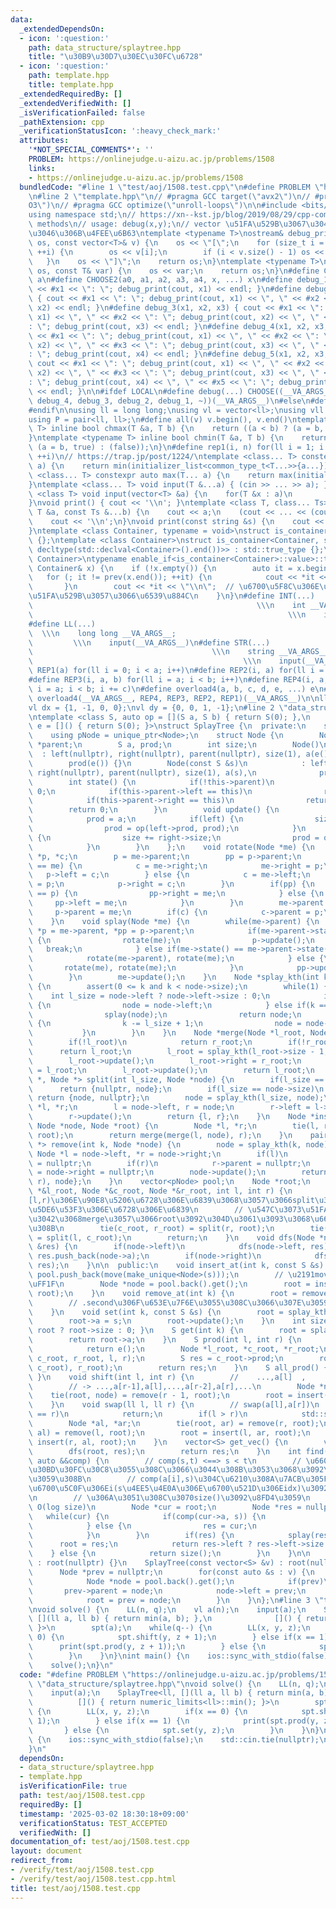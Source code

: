 ```yaml
---
data:
  _extendedDependsOn:
  - icon: ':question:'
    path: data_structure/splaytree.hpp
    title: "\u30B9\u30D7\u30EC\u30FC\u6728"
  - icon: ':question:'
    path: template.hpp
    title: template.hpp
  _extendedRequiredBy: []
  _extendedVerifiedWith: []
  _isVerificationFailed: false
  _pathExtension: cpp
  _verificationStatusIcon: ':heavy_check_mark:'
  attributes:
    '*NOT_SPECIAL_COMMENTS*': ''
    PROBLEM: https://onlinejudge.u-aizu.ac.jp/problems/1508
    links:
    - https://onlinejudge.u-aizu.ac.jp/problems/1508
  bundledCode: "#line 1 \"test/aoj/1508.test.cpp\"\n#define PROBLEM \"https://onlinejudge.u-aizu.ac.jp/problems/1508\"\
    \n#line 2 \"template.hpp\"\n// #pragma GCC target(\"avx2\")\n// #pragma GCC optimize(\"\
    O3\")\n// #pragma GCC optimize(\"unroll-loops\")\n\n#include <bits/stdc++.h>\n\
    using namespace std;\n// https://xn--kst.jp/blog/2019/08/29/cpp-comp/\n// debug\
    \ methods\n// usage: debug(x,y);\n// vector \u51FA\u529B\u3067\u304D\u308B\u3088\
    \u3046\u306B\u4FEE\u6B63\ntemplate <typename T>\nostream& debug_print(ostream&\
    \ os, const vector<T>& v) {\n    os << \"[\";\n    for (size_t i = 0; i < v.size();\
    \ ++i) {\n        os << v[i];\n        if (i < v.size() - 1) os << \", \";\n \
    \   }\n    os << \"]\";\n    return os;\n}\ntemplate <typename T>\nostream& debug_print(ostream&\
    \ os, const T& var) {\n    os << var;\n    return os;\n}\n#define CHOOSE(a) CHOOSE2\
    \ a\n#define CHOOSE2(a0, a1, a2, a3, a4, x, ...) x\n#define debug_1(x1) { cout\
    \ << #x1 << \": \"; debug_print(cout, x1) << endl; }\n#define debug_2(x1, x2)\
    \ { cout << #x1 << \": \"; debug_print(cout, x1) << \", \" << #x2 << \": \"; debug_print(cout,\
    \ x2) << endl; }\n#define debug_3(x1, x2, x3) { cout << #x1 << \": \"; debug_print(cout,\
    \ x1) << \", \" << #x2 << \": \"; debug_print(cout, x2) << \", \" << #x3 << \"\
    : \"; debug_print(cout, x3) << endl; }\n#define debug_4(x1, x2, x3, x4) { cout\
    \ << #x1 << \": \"; debug_print(cout, x1) << \", \" << #x2 << \": \"; debug_print(cout,\
    \ x2) << \", \" << #x3 << \": \"; debug_print(cout, x3) << \", \" << #x4 << \"\
    : \"; debug_print(cout, x4) << endl; }\n#define debug_5(x1, x2, x3, x4, x5) {\
    \ cout << #x1 << \": \"; debug_print(cout, x1) << \", \" << #x2 << \": \"; debug_print(cout,\
    \ x2) << \", \" << #x3 << \": \"; debug_print(cout, x3) << \", \" << #x4 << \"\
    : \"; debug_print(cout, x4) << \", \" << #x5 << \": \"; debug_print(cout, x5)\
    \ << endl; }\n\n#ifdef LOCAL\n#define debug(...) CHOOSE((__VA_ARGS__, debug_5,\
    \ debug_4, debug_3, debug_2, debug_1, ~))(__VA_ARGS__)\n#else\n#define debug(...)\n\
    #endif\n\nusing ll = long long;\nusing vl = vector<ll>;\nusing vll = vector<vl>;\n\
    using P = pair<ll, ll>;\n#define all(v) v.begin(), v.end()\ntemplate <typename\
    \ T> inline bool chmax(T &a, T b) {\n    return ((a < b) ? (a = b, true) : (false));\n\
    }\ntemplate <typename T> inline bool chmin(T &a, T b) {\n    return ((a > b) ?\
    \ (a = b, true) : (false));\n}\n#define rep1(i, n) for(ll i = 1; i <= ((ll)n);\
    \ ++i)\n// https://trap.jp/post/1224/\ntemplate <class... T> constexpr auto min(T...\
    \ a) {\n    return min(initializer_list<common_type_t<T...>>{a...});\n}\ntemplate\
    \ <class... T> constexpr auto max(T... a) {\n    return max(initializer_list<common_type_t<T...>>{a...});\n\
    }\ntemplate <class... T> void input(T &...a) { (cin >> ... >> a); }\ntemplate\
    \ <class T> void input(vector<T> &a) {\n    for(T &x : a)\n        cin >> x;\n\
    }\nvoid print() { cout << '\\n'; }\ntemplate <class T, class... Ts> void print(const\
    \ T &a, const Ts &...b) {\n    cout << a;\n    (cout << ... << (cout << ' ', b));\n\
    \    cout << '\\n';\n}\nvoid print(const string &s) {\n    cout << s << '\\n';\n\
    }\ntemplate <class Container, typename = void>\nstruct is_container : std::false_type\
    \ {};\ntemplate <class Container>\nstruct is_container<Container, std::void_t<decltype(std::declval<Container>().begin()),\
    \ decltype(std::declval<Container>().end())>> : std::true_type {};\ntemplate <class\
    \ Container>\ntypename enable_if<is_container<Container>::value>::type print(const\
    \ Container& x) {\n    if (!x.empty()) {\n        auto it = x.begin();\n     \
    \   for (; it != prev(x.end()); ++it) {\n            cout << *it << \" \";\n \
    \       }\n        cout << *it << \"\\n\";  // \u6700\u5F8C\u306E\u8981\u7D20\u3092\
    \u51FA\u529B\u3057\u3066\u6539\u884C\n    }\n}\n#define INT(...)             \
    \                                                  \\\n    int __VA_ARGS__;  \
    \                                                         \\\n    input(__VA_ARGS__)\n\
    #define LL(...)                                                              \
    \  \\\n    long long __VA_ARGS__;                                            \
    \         \\\n    input(__VA_ARGS__)\n#define STR(...)                       \
    \                                        \\\n    string __VA_ARGS__;         \
    \                                               \\\n    input(__VA_ARGS__)\n#define\
    \ REP1(a) for(ll i = 0; i < a; i++)\n#define REP2(i, a) for(ll i = 0; i < a; i++)\n\
    #define REP3(i, a, b) for(ll i = a; i < b; i++)\n#define REP4(i, a, b, c) for(ll\
    \ i = a; i < b; i += c)\n#define overload4(a, b, c, d, e, ...) e\n#define rep(...)\
    \ overload4(__VA_ARGS__, REP4, REP3, REP2, REP1)(__VA_ARGS__)\n\nll inf = 3e18;\n\
    vl dx = {1, -1, 0, 0};\nvl dy = {0, 0, 1, -1};\n#line 2 \"data_structure/splaytree.hpp\"\
    \ntemplate <class S, auto op = [](S a, S b) { return S(0); },\n          auto\
    \ e = []() { return S(0); }>\nstruct SplayTree {\n  private:\n    struct Node;\n\
    \    using pNode = unique_ptr<Node>;\n    struct Node {\n        Node *left, *right,\
    \ *parent;\n        S a, prod;\n        int size;\n        Node()\n          \
    \  : left(nullptr), right(nullptr), parent(nullptr), size(1), a(e()),\n      \
    \        prod(e()) {}\n        Node(const S &s)\n            : left(nullptr),\
    \ right(nullptr), parent(nullptr), size(1), a(s),\n              prod(s) {}\n\
    \        int state() {\n            if(!this->parent)\n                return\
    \ 0;\n            if(this->parent->left == this)\n                return 1;\n\
    \            if(this->parent->right == this)\n                return 2;\n    \
    \        return 0;\n        }\n        void update() {\n            size = 1;\n\
    \            prod = a;\n            if(left) {\n                size += left->size;\n\
    \                prod = op(left->prod, prod);\n            }\n            if(right)\
    \ {\n                size += right->size;\n                prod = op(prod, right->prod);\n\
    \            }\n        }\n    };\n    void rotate(Node *me) {\n        Node *pp,\
    \ *p, *c;\n        p = me->parent;\n        pp = p->parent;\n        if(p->left\
    \ == me) {\n            c = me->right;\n            me->right = p;\n         \
    \   p->left = c;\n        } else {\n            c = me->left;\n            me->left\
    \ = p;\n            p->right = c;\n        }\n        if(pp) {\n            if(pp->right\
    \ == p) {\n                pp->right = me;\n            } else {\n           \
    \     pp->left = me;\n            }\n        }\n        me->parent = pp;\n   \
    \     p->parent = me;\n        if(c) {\n            c->parent = p;\n        }\n\
    \    }\n    void splay(Node *me) {\n        while(me->parent) {\n            Node\
    \ *p = me->parent, *pp = p->parent;\n            if(me->parent->state() == 0)\
    \ {\n                rotate(me);\n                p->update();\n             \
    \   break;\n            } else if(me->state() == me->parent->state()) {\n    \
    \            rotate(me->parent), rotate(me);\n            } else {\n         \
    \       rotate(me), rotate(me);\n            }\n            pp->update(), p->update();\n\
    \        }\n        me->update();\n    }\n    Node *splay_kth(int k, Node *node)\
    \ {\n        assert(0 <= k and k < node->size);\n        while(1) {\n        \
    \    int l_size = node->left ? node->left->size : 0;\n            if(k < l_size)\
    \ {\n                node = node->left;\n            } else if(k == l_size) {\n\
    \                splay(node);\n                return node;\n            } else\
    \ {\n                k -= l_size + 1;\n                node = node->right;\n \
    \           }\n        }\n    }\n    Node *merge(Node *l_root, Node *r_root) {\n\
    \        if(!l_root)\n            return r_root;\n        if(!r_root)\n      \
    \      return l_root;\n        l_root = splay_kth(l_root->size - 1, l_root);\n\
    \        l_root->update();\n        l_root->right = r_root;\n        r_root->parent\
    \ = l_root;\n        l_root->update();\n        return l_root;\n    }\n    pair<Node\
    \ *, Node *> split(int l_size, Node *node) {\n        if(l_size == 0)\n      \
    \      return {nullptr, node};\n        if(l_size == node->size)\n           \
    \ return {node, nullptr};\n        node = splay_kth(l_size, node);\n        Node\
    \ *l, *r;\n        l = node->left, r = node;\n        r->left = l->parent = nullptr;\n\
    \        r->update();\n        return {l, r};\n    }\n    Node *insert(int k,\
    \ Node *node, Node *root) {\n        Node *l, *r;\n        tie(l, r) = split(k,\
    \ root);\n        return merge(merge(l, node), r);\n    }\n    pair<Node *, Node\
    \ *> remove(int k, Node *node) {\n        node = splay_kth(k, node);\n       \
    \ Node *l = node->left, *r = node->right;\n        if(l)\n            l->parent\
    \ = nullptr;\n        if(r)\n            r->parent = nullptr;\n        node->left\
    \ = node->right = nullptr;\n        node->update();\n        return {merge(l,\
    \ r), node};\n    }\n    vector<pNode> pool;\n    Node *root;\n    void between(Node\
    \ *&l_root, Node *&c_root, Node *&r_root, int l, int r) {\n        // c_root\u3092\
    [l,r)\u306E\u90E8\u5206\u6728\u306E\u6839\u3068\u3057\u3066split\u3001l,r_root\u306F\
    \u5DE6\u53F3\u306E\u6728\u306E\u6839\n        // \u547C\u3073\u51FA\u3057\u305F\
    \u3042\u3068merge\u3057\u3066root\u3092\u304D\u3061\u3093\u3068\u66F4\u65B0\u3059\
    \u308B\n        tie(c_root, r_root) = split(r, root);\n        tie(l_root, c_root)\
    \ = split(l, c_root);\n        return;\n    }\n    void dfs(Node *node, vector<S>\
    \ &res) {\n        if(node->left)\n            dfs(node->left, res);\n       \
    \ res.push_back(node->a);\n        if(node->right)\n            dfs(node->right,\
    \ res);\n    }\n\n  public:\n    void insert_at(int k, const S &s) {\n       \
    \ pool.push_back(move(make_unique<Node>(s)));\n        // \u2191move\u3044\u308B\
    \uFF1F\n        Node *node = pool.back().get();\n        root = insert(k, node,\
    \ root);\n    }\n    void remove_at(int k) {\n        root = remove(k, root).first;\n\
    \        // .second\u306F\u653E\u7F6E\u3055\u308C\u3066\u307E\u3059\u304C...\n\
    \    }\n    void set(int k, const S &s) {\n        root = splay_kth(k, root);\n\
    \        root->a = s;\n        root->update();\n    }\n    int size() { return\
    \ root ? root->size : 0; }\n    S get(int k) {\n        root = splay_kth(k, root);\n\
    \        return root->a;\n    }\n    S prod(int l, int r) {\n        if(l == r)\n\
    \            return e();\n        Node *l_root, *c_root, *r_root;\n        between(l_root,\
    \ c_root, r_root, l, r);\n        S res = c_root->prod;\n        root = merge(merge(l_root,\
    \ c_root), r_root);\n        return res;\n    }\n    S all_prod() { return root->prod;\
    \ }\n    void shift(int l, int r) {\n        //    ...,a[l]  ,    ... ,a[r-1],a[r],...\n\
    \        // -> ...,a[r-1],a[l],...,a[r-2],a[r],...\n        Node *node;\n    \
    \    tie(root, node) = remove(r - 1, root);\n        root = insert(l, node, root);\n\
    \    }\n    void swap(ll l, ll r) {\n        // swap(a[l],a[r])\n        if(l\
    \ == r)\n            return;\n        if(l > r)\n            std::swap(l, r);\n\
    \        Node *al, *ar;\n        tie(root, ar) = remove(r, root);\n        tie(root,\
    \ al) = remove(l, root);\n        root = insert(l, ar, root);\n        root =\
    \ insert(r, al, root);\n    }\n    vector<S> get_vec() {\n        vector<S> res;\n\
    \        dfs(root, res);\n        return res;\n    }\n    int find(const S &s,\
    \ auto &&comp) {\n        // comp(s,t) <==> s < t\n        // \u6607\u9806\u306B\
    \u30BD\u30FC\u30C8\u3055\u308C\u3066\u3044\u308B\u3053\u3068\u3092\u4EEE\u5B9A\
    \u3059\u308B\n        // comp(a[i],s)\u304C\u6210\u308A\u7ACB\u305F\u306A\u3044\
    \u6700\u5C0F\u306Ei(s\u4EE5\u4E0A\u306E\u6700\u521D\u306Eidx)\u3092\u8FD4\u3059\
    \n        // \u306A\u3051\u308C\u3070size()\u3092\u8FD4\u3059\n        // amortized\
    \ O(log size)\n        Node *cur = root;\n        Node *res = nullptr;\n     \
    \   while(cur) {\n            if(comp(cur->a, s)) {\n                cur = cur->right;\n\
    \            } else {\n                res = cur;\n                cur = cur->left;\n\
    \            }\n        }\n        if(res) {\n            splay(res);\n      \
    \      root = res;\n            return res->left ? res->left->size : 0;\n    \
    \    } else {\n            return size();\n        }\n    }\n\n    SplayTree()\
    \ : root(nullptr) {}\n    SplayTree(const vector<S> &v) : root(nullptr) {\n  \
    \      Node *prev = nullptr;\n        for(const auto &s : v) {\n            pool.push_back(move(make_unique<Node>(s)));\n\
    \            Node *node = pool.back().get();\n            if(prev)\n         \
    \       prev->parent = node;\n            node->left = prev;\n            node->update();\n\
    \            root = prev = node;\n        }\n    }\n};\n#line 3 \"test/aoj/1508.test.cpp\"\
    \nvoid solve() {\n    LL(n, q);\n    vl a(n);\n    input(a);\n    SplayTree<ll,\
    \ [](ll a, ll b) { return min(a, b); },\n              []() { return numeric_limits<ll>::min();\
    \ }>\n        spt(a);\n    while(q--) {\n        LL(x, y, z);\n        if(x ==\
    \ 0) {\n            spt.shift(y, z + 1);\n        } else if(x == 1) {\n      \
    \      print(spt.prod(y, z + 1));\n        } else {\n            spt.set(y, z);\n\
    \        }\n    }\n}\nint main() {\n    ios::sync_with_stdio(false);\n    std::cin.tie(nullptr);\n\
    \    solve();\n}\n"
  code: "#define PROBLEM \"https://onlinejudge.u-aizu.ac.jp/problems/1508\"\n#include\
    \ \"data_structure/splaytree.hpp\"\nvoid solve() {\n    LL(n, q);\n    vl a(n);\n\
    \    input(a);\n    SplayTree<ll, [](ll a, ll b) { return min(a, b); },\n    \
    \          []() { return numeric_limits<ll>::min(); }>\n        spt(a);\n    while(q--)\
    \ {\n        LL(x, y, z);\n        if(x == 0) {\n            spt.shift(y, z +\
    \ 1);\n        } else if(x == 1) {\n            print(spt.prod(y, z + 1));\n \
    \       } else {\n            spt.set(y, z);\n        }\n    }\n}\nint main()\
    \ {\n    ios::sync_with_stdio(false);\n    std::cin.tie(nullptr);\n    solve();\n\
    }\n"
  dependsOn:
  - data_structure/splaytree.hpp
  - template.hpp
  isVerificationFile: true
  path: test/aoj/1508.test.cpp
  requiredBy: []
  timestamp: '2025-03-02 18:30:18+09:00'
  verificationStatus: TEST_ACCEPTED
  verifiedWith: []
documentation_of: test/aoj/1508.test.cpp
layout: document
redirect_from:
- /verify/test/aoj/1508.test.cpp
- /verify/test/aoj/1508.test.cpp.html
title: test/aoj/1508.test.cpp
---
```

